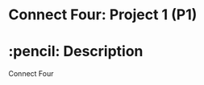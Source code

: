 # Connect Four: Project 1 (P1)

<h1 align ="center">
<h1>:pencil: Description</h1>
<p>Connect Four</p>